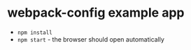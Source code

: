 # webpack-config example app

- `npm install`
- `npm start` - the browser should open automatically
